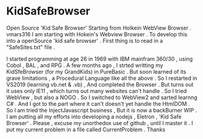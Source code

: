 # KidSafeBrowser
Open Source 'Kid Safe Browser' Starting from Holkein WebView Browser .
vmars316 I am starting with Hokein's Webview Browser .
To develop this into a openSource 'kid safe browser' .
First thing is to read in a "SafeSites.txt" file .

I started programming at age 26 in 1969 
with IBM mainfram 360/30 , using Cobol , BAL , and RPG . 
A few months ago , I strted writting my KidSfeBrowser (for my GrandKids) in PureBasic . But soon learned of its grave limitations , a Procedural Language like all the above . 
So I restarted in VS2019 (learning vb.net & .vb) , And completed the Browser . But turns out it uses only IE11 , which turns out many websites can't handle . 
So I tried WebView , but also a NOGO .
So I switched to WebView2 and sarted learnng C# . And I got to the part where it can't doesn't yet handle the HtmlDOM . So I am tried the InjectJavascript business , But it is now a backBurner WIP . 
I am putting all my efforts into developing a nodejs , Eletron , 'Kid Safe Browser' . 
Please , excuse my unorthedox use of github , until I master it . I put my current problem in a file called CurrentProblem . Thanks 
